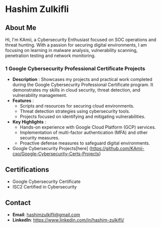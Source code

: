 # Hashim Zulkifli

## About Me
Hi, I'm KAmii, a Cybersecurity Enthusiast focused on SOC operations and threat hunting. With a passion for securing digital environments, I am focusing on learning in malware analysis, vulnerability scanning, penetration testing and network monitoring.

### 1 **Google Cybersecurity Professional Certificate Projects**

- **Description** : Showcases my projects and practical work completed during the Google Cybersecurity Professional Certificate program. It demonstrates my skills in cloud security, threat detection, and vulnerability management.
- **Features** :
  - Scripts and resources for securing cloud environments.  
  - Threat detection strategies using cybersecurity tools.  
  - Projects focused on identifying and mitigating vulnerabilities.  
- **Key Highlights** :
  - Hands-on experience with Google Cloud Platform (GCP) services.  
  - Implementation of multi-factor authentication (MFA) and other security measures.  
  - Proactive defense measures to safeguard digital environments.
- Google Cybersecurity Projects[here] (https://github.com/KAmii-cxo/Google-Cybersecurity-Certs-Projects)


## Certifications
- Google Cybersecurity Certificate
- ISC2 Certified in Cybersecurity



## Contact
- **Email**: hashimzulkifli@gmail.com
- **LinkedIn**: https://www.linkedin.com/in/hashim-zulkifli/

